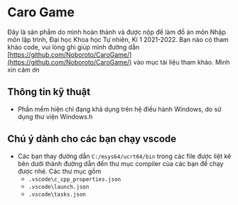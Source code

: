 # Caro Game

Đây là sản phẩm do mình hoàn thành và được nộp để làm đồ án môn Nhập môn lập trình, Đại học Khoa học Tự nhiên, Kì 1 2021-2022. Bạn nào có tham khảo code, vui lòng ghi giúp mình đường dẫn [https://github.com/Noboroto/CaroGame/](https://github.com/Noboroto/CaroGame/) vào mục tài liệu tham khảo. Mình xin cảm ơn

## Thông tin kỹ thuật

- Phần mềm hiện chỉ đang khả dụng trên hệ điều hành Windows, do sử dụng thư viện Windows.h

## Chú ý dành cho các bạn chạy vscode

- Các bạn thay đường dẫn `C:/msys64/ucrt64/bin` trong các file được liệt kê bên dưới thành đường dẫn đến thư mục compiler của các bạn để chạy được nhé. Các thư mục gồm
  - `.vscode\c_cpp_properties.json`
  - `.vscode\launch.json`
  - `.vscode\tasks.json`